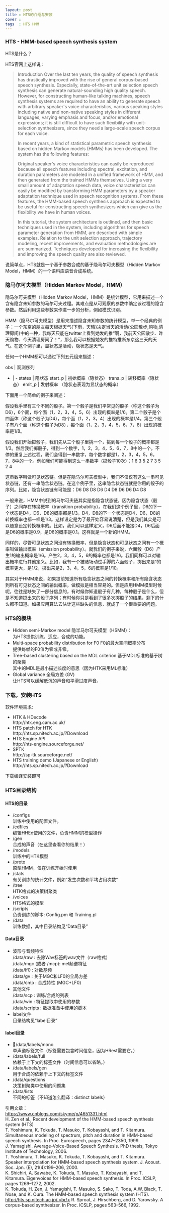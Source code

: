 ```yaml
---
layout: post
title : HTS的介绍与安装
cover : 
tags  : HTS HMM
---
```

<h3>HTS - HMM-based speech synthesis system</h3>

HTS是什么？

HTS官网上这样说：

<blockquote>
  Introduction
  Over the last ten years, the quality of speech synthesis has drastically improved with the rise of general corpus-based speech synthesis. Especially, state-of-the-art unit selection speech synthesis can generate natural-sounding high quality speech. However, for constructing human-like talking machines, speech synthesis systems are required to have an ability to generate speech with arbitrary speaker's voice characteristics, various speaking styles including native and non-native speaking styles in different languages, varying emphasis and focus, and/or emotional expressions; it is still difficult to have such flexibility with unit-selection synthesizers, since they need a large-scale speech corpus for each voice.
  
  In recent years, a kind of statistical parametric speech synthesis based on hidden Markov models (HMMs) has been developed. The system has the following features:
  
  Original speaker's voice characteristics can easily be reproduced because all speech features including spectral, excitation, and duration parameters are modeled in a unified framework of HMM, and then generated from the trained HMMs themselves.
  Using a very small amount of adaptation speech data, voice characteristics can easily be modified by transforming HMM parameters by a speaker adaptation technique used in speech recognition systems. From these features, the HMM-based speech synthesis approach is expected to be useful for constructing speech synthesizers which can give us the flexibility we have in human voices.
  
  In this tutorial, the system architecture is outlined, and then basic techniques used in the system, including algorithms for speech parameter generation from HMM, are described with simple examples. Relation to the unit selection approach, trajectory modeling, recent improvements, and evaluation methodologies are are summarized. Techniques developed for increasing the flexibility and improving the speech quality are also reviewed.
</blockquote>

说简单点，HTS就是一个基于参数合成的基于隐马尔可夫模型（Hidden Markov Model，HMM）的一个语料库语音合成系统。

<h3>隐马尔可夫模型（Hidden Markov Model，HMM）</h3>

隐马尔可夫模型（Hidden Markov Model，HMM）是统计模型，它用来描述一个含有隐含未知参数的马尔可夫过程。其难点是从可观察的参数中确定该过程的隐含参数。然后利用这些参数来作进一步的分析，例如模式识别。

HMM（隐马尔可夫模型）是用来描述隐含未知参数的统计模型，举一个经典的例子：一个东京的朋友每天根据天气{下雨，天晴}决定当天的活动{公园散步,购物,清理房间}中的一种，我每天只能在twitter上看到她发的推“啊，我前天公园散步、昨天购物、今天清理房间了！”，那么我可以根据她发的推特推断东京这三天的天气。在这个例子里，显状态是活动，隐状态是天气。

任何一个HMM都可以通过下列五元组来描述：

obs | 观测序列
- | -
states | 隐状态
start_p | 初始概率（隐状态）
trans_p | 转移概率（隐状态）
emit_p | 发射概率 （隐状态表现为显状态的概率）


下面用一个简单的例子来阐述：

假设我手里有三个不同的骰子。第一个骰子是我们平常见的骰子（称这个骰子为D6），6个面，每个面（1，2，3，4，5，6）出现的概率是1/6。第二个骰子是个四面体（称这个骰子为D4），每个面（1，2，3，4）出现的概率是1/4。第三个骰子有八个面（称这个骰子为D8），每个面（1，2，3，4，5，6，7，8）出现的概率是1/8。

假设我们开始掷骰子，我们先从三个骰子里挑一个，挑到每一个骰子的概率都是1/3。然后我们掷骰子，得到一个数字，1，2，3，4，5，6，7，8中的一个。不停的重复上述过程，我们会得到一串数字，每个数字都是1，2，3，4，5，6，7，8中的一个。例如我们可能得到这么一串数字（掷骰子10次）：1 6 3 5 2 7 3 5 2 4

这串数字叫做可见状态链。但是在隐马尔可夫模型中，我们不仅仅有这么一串可见状态链，还有一串隐含状态链。在这个例子里，这串隐含状态链就是你用的骰子的序列。比如，隐含状态链有可能是：D6 D8 D8 D6 D4 D8 D6 D6 D4 D8

一般来说，HMM中说到的马尔可夫链其实是指隐含状态链，因为隐含状态（骰子）之间存在转换概率（transition probability）。在我们这个例子里，D6的下一个状态是D4，D6，D8的概率都是1/3。D4，D8的下一个状态是D4，D6，D8的转换概率也都一样是1/3。这样设定是为了最开始容易说清楚，但是我们其实是可以随意设定转换概率的。比如，我们可以这样定义，D6后面不能接D4，D6后面是D6的概率是0.9，是D8的概率是0.1。这样就是一个新的HMM。

同样的，尽管可见状态之间没有转换概率，但是隐含状态和可见状态之间有一个概率叫做输出概率（emission probability）。就我们的例子来说，六面骰（D6）产生1的输出概率是1/6。产生2，3，4，5，6的概率也都是1/6。我们同样可以对输出概率进行其他定义。比如，我有一个被赌场动过手脚的六面骰子，掷出来是1的概率更大，是1/2，掷出来是2，3，4，5，6的概率是1/10。

其实对于HMM来说，如果提前知道所有隐含状态之间的转换概率和所有隐含状态到所有可见状态之间的输出概率，做模拟是相当容易的。但是应用HMM模型时候呢，往往是缺失了一部分信息的，有时候你知道骰子有几种，每种骰子是什么，但是不知道掷出来的骰子序列；有时候你只是看到了很多次掷骰子的结果，剩下的什么都不知道。如果应用算法去估计这些缺失的信息，就成了一个很重要的问题。

<h3>HTS的模块</h3>

<ul>
<li>Hidden semi-Markov model 隐半马尔可夫模型（HSMM）：<br/>
为HTS提供训练，适应，合成的功能。</li>
<li>Multi-space probability distribution for F0 F0的最大空间概率分布<br/>
提供每帧的F0值为零或非零。</li>
<li>Tree-based clustering based on the MDL criterion 基于MDL标准的基于树的聚类<br/>
其中的MDL是最小描述长度的意思（因为HTK采用ML标准）</li>
<li>Global variance 全局方差 (GV)<br/>
让HTS可以缓解低沉的声音和平滑过度声音。</li>
</ul>

<h3>下载，安装HTS</h3>

软件环境需求:

<ul>
<li>HTK &amp; HDecode <br/>
http://htk.eng.cam.ac.uk/</li>
<li>HTS patch for HTK <br/>
http://hts.sp.nitech.ac.jp/?Download</li>
<li>HTS Engine API  <br/>
http://hts-engine.sourceforge.net/</li>
<li>SPTK <br/>
http://sp-tk.sourceforge.net/</li>
<li>HTS training demo (Japanese or English) <br/>
http://hts.sp.nitech.ac.jp/?Download</li>
</ul>

下载编译安装即可

<h3>HTS目录结构</h3>

<h4>HTS的目录</h4>

<ul>
<li>/configs<br/>
训练中使用的配置文件。</li>
<li>/edfiles<br/>
编辑HHEd使用的文件，负责HMM的模型操作</li>
<li>/gen<br/>
合成的声音（在这里查看你的结果！）</li>
<li>/models<br/>
训练中的HTK模型</li>
<li>/proto<br/>
原型HMM，仅在训练开始时使用</li>
<li>/stats<br/>
有关训练的统计文件，例如“发生次数和平均占用次数”</li>
<li>/tree<br/>
HTK格式的决策树聚类</li>
<li>/voices<br/>
HTS格式的模型</li>
<li>/scripts<br/>
负责训练的脚本: Config.pm 和 Training.pl</li>
<li>/data<br/>
训练数据，其中目录结构见“Data目录”</li>
</ul>

<h4>Data目录</h4>

<ul>
<li>波形与音频特性<br/>
/data/raw : 去除Wav标签的wav文件（raw格式）<br/>
/data/mgc (或者 /mcp): mel频谱特征<br/>
/data/lf0 : 对数基频<br/>
/data/gv : 关于MGC和LF0的全局方差 <br/>
/data/cmp : 合成特性 (MGC+LF0)<br/></li>
<li>其他文件<br/>
/data/scp : 训练/合成的列表 <br/>
/data/win : 特征提取中使用的参数 <br/>
/data/scripts : 数据准备中使用的脚本<br/></li>
<li>label文件<br/>
目录结构见“label目录”</li>
</ul>

<h4>label目录</h4>

<ul>
<li>/data/labels/mono<br/>
单声道标签文件（标签需要包含时间信息，因为HRest需要它。）<br/></li>
<li>/data/labels/full<br/>
依赖于上下文的标签文件（时间信息可以省略。）<br/></li>
<li>/data/labels/gen<br/>
用于合成的依赖于上下文的标签文件</li>
<li>/data/questions<br/>
决策树聚类中使用的问题集</li>
<li>/data/lists<br/>
不同的标签（不知道怎么翻译：distinct labels）</li>
</ul>

引用文章：<br/>
https://www.cnblogs.com/skyme/p/4651331.html<br/>
H. Zen et al., Recent development of the HMM-based speech
synthesis system (HTS) <br/>
T. Yoshimura, K. Tokuda, T. Masuko, T. Kobayashi, and T. Kitamura.
Simultaneous modeling of spectrum, pitch and duration in HMM-based
speech synthesis. In Proc. Eurospeech, pages 2347–2350, 1999.<br/>
J. Yamagishi. Average-Voice-Based Speech Synthesis. PhD thesis, Tokyo
Institute of Technology, 2006.<br/>
T. Yoshimura, T. Masuko, K. Tokuda, T. Kobayashi, and T. Kitamura.
Speaker interpolation for HMM-based speech synthesis system. J.
Acoust. Soc. Jpn. (E), 21(4):199–206, 2000.<br/>
K. Shichiri, A. Sawabe, K. Tokuda, T. Masuko, T. Kobayashi, and
T. Kitamura. Eigenvoices for HMM-based speech synthesis. In Proc.
ICSLP, pages 1269–1272, 2002.<br/>
K. Tokuda, H. Zen, J. Yamagishi, T. Masuko, S. Sako, T. Toda, A.W.
Black, T. Nose, and K. Oura. The HMM-based speech synthesis system
(HTS). http://hts.sp.nitech.ac.jp/.<br/>
R. Sproat, J. Hirschberg, and D. Yarowsky. A corpus-based synthesizer.
In Proc. ICSLP, pages 563–566, 1992.<br/>